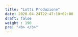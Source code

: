 ```yaml
---
title: "Lotti Produzione"
date: 2020-04-24T22:47:10+02:00
draft: false
weight : 190
pre: "<b> </b>"
---
```

